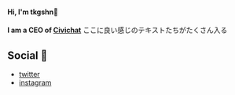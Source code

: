 #### Hi, I'm tkgshn🙌
**I am a CEO of [Civichat](https://civichat.jp)**
ここに良い感じのテキストたちがたくさん入る

## Social 📱
- [twitter](https:twitter.com/tkgsh)
- [instagram](https:instagram.com/tkgshn)

